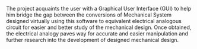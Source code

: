 The project acquaints the user with a Graphical User Interface (GUI) to help him bridge the gap between the conversions of Mechanical System designed virtually using this software to equivalent electrical analogous circuit for easier and better study of the mechanical design. Once obtained, the electrical analogy paves way for accurate and easier manipulation and further research into the development of designed mechanical design.
